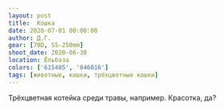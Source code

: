 ```yaml
---
layout: post
title:  Кошка
date: 2020-07-01 00:00:00
author: Д.Г.
gear: [70D, 55-250mm]
shoot_date: 2020-06-30
location: Ёльбаза
colors: ['615405', '846016']
tags: [животные, кошки, трёхцветные кошки]
---
```

Трёхцветная котейка среди травы, например. Красотка, да?